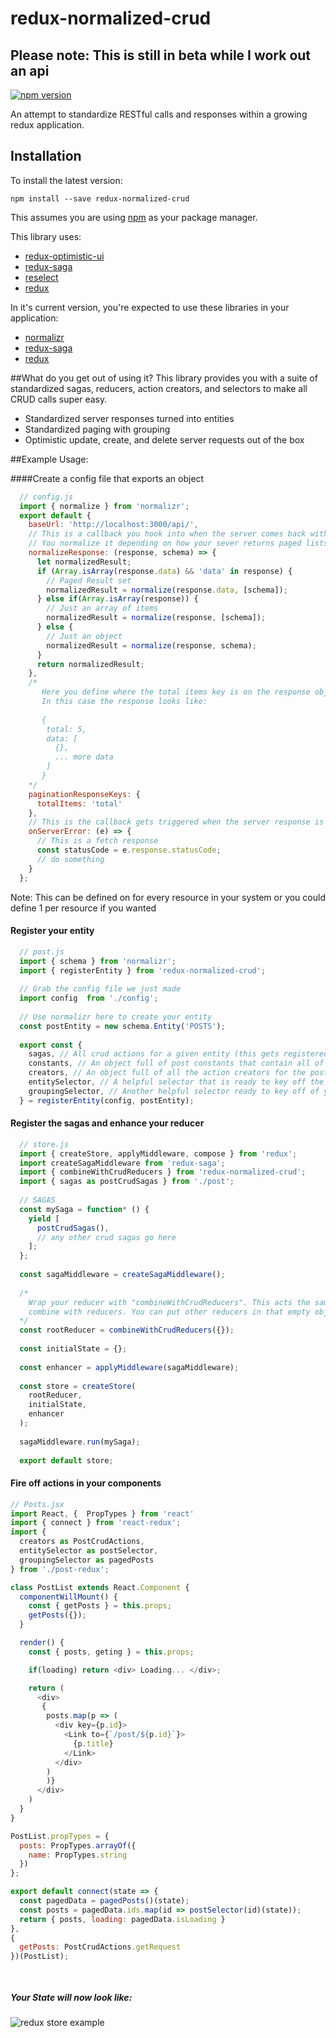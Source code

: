 # redux-normalized-crud

## Please note: This is still in beta while I work out an api

[![npm version](https://img.shields.io/npm/v/redux-normalized-crud.svg)](https://www.npmjs.com/package/redux-normalized-crud)

An attempt to standardize RESTful calls and responses within a growing redux application. 

## Installation

To install the latest version:

```
npm install --save redux-normalized-crud
```

This assumes you are using [npm](https://www.npmjs.com/) as your package manager.  

This library uses: 
* [redux-optimistic-ui](https://github.com/mattkrick/redux-optimistic-ui)
* [redux-saga](https://github.com/redux-saga/redux-saga)
* [reselect](https://github.com/reactjs/reselect)
* [redux](https://github.com/reactjs/redux)

In it's current version, you're expected to use these libraries in your application:
* [normalizr](https://github.com/paularmstrong/normalizr)
* [redux-saga](https://github.com/redux-saga/redux-saga)
* [redux](https://github.com/reactjs/redux)


##What do you get out of using it?
This library provides you with a suite of standardized sagas, reducers, action creators, and selectors to make all CRUD calls super easy.
* Standardized server responses turned into entities
* Standardized paging with grouping
* Optimistic update, create, and delete server requests out of the box

##Example Usage:

####Create a config file that exports an object

~~~~javascript
  // config.js
  import { normalize } from 'normalizr';
  export default {
    baseUrl: 'http://localhost:3000/api/',
    // This is a callback you hook into when the server comes back with an OK (Status 200) response
    // You normalize it depending on how your sever returns paged lists, or resources
    normalizeResponse: (response, schema) => {
      let normalizedResult;
      if (Array.isArray(response.data) && 'data' in response) {
        // Paged Result set
        normalizedResult = normalize(response.data, [schema]);
      } else if(Array.isArray(response)) {
        // Just an array of items
        normalizedResult = normalize(response, [schema]);
      } else {
        // Just an object
        normalizedResult = normalize(response, schema);
      }
      return normalizedResult;
    },
    /*
       Here you define where the total items key is on the response object
       In this case the response looks like:
       
       {
        total: 5,
        data: [
          {},
          ... more data
        ]
       }
    */
    paginationResponseKeys: {
      totalItems: 'total'
    },
    // This is the callback gets triggered when the server response is not Ok 
    onServerError: (e) => {
      // This is a fetch response
      const statusCode = e.response.statusCode;
      // do something
    }
  };
~~~~ 
Note: This can be defined on for every resource in your system or you could define 1 per resource if you wanted

#### Register your entity
~~~javascript
  // post.js
  import { schema } from 'normalizr';
  import { registerEntity } from 'redux-normalized-crud';
  
  // Grab the config file we just made
  import config  from './config';
  
  // Use normalizr here to create your entity
  const postEntity = new schema.Entity('POSTS');
  
  export const {
    sagas, // All crud actions for a given entity (this gets registered with your redux-saga)
    constants, // An object full of post constants that contain all of the crud actions
    creators, // An object full of all the action creators for the post entity
    entitySelector, // A helpful selector that is ready to key off the post entities
    groupingSelector, // Another helpful selector ready to key off of your defined paged lists
  } = registerEntity(config, postEntity);
~~~

#### Register the sagas and enhance your reducer
~~~javascript
  // store.js
  import { createStore, applyMiddleware, compose } from 'redux';
  import createSagaMiddleware from 'redux-saga';
  import { combineWithCrudReducers } from 'redux-normalized-crud';
  import { sagas as postCrudSagas } from './post';
  
  // SAGAS
  const mySaga = function* () {
    yield [
      postCrudSagas(),
      // any other crud sagas go here
    ];
  };
  
  const sagaMiddleware = createSagaMiddleware();
  
  /*
    Wrap your reducer with "combineWithCrudReducers". This acts the same as
    combine with reducers. You can put other reducers in that empty object.
  */
  const rootReducer = combineWithCrudReducers({});
  
  const initialState = {};
  
  const enhancer = applyMiddleware(sagaMiddleware);
  
  const store = createStore(
    rootReducer,
    initialState,
    enhancer
  );
  
  sagaMiddleware.run(mySaga);
  
  export default store;
~~~

#### Fire off actions in your components

~~~javascript
// Posts.jsx
import React, {  PropTypes } from 'react'
import { connect } from 'react-redux';
import {
  creators as PostCrudActions,
  entitySelector as postSelector,
  groupingSelector as pagedPosts
} from './post-redux';

class PostList extends React.Component {
  componentWillMount() {
    const { getPosts } = this.props;
    getPosts({});
  }

  render() {
    const { posts, geting } = this.props;

    if(loading) return <div> Loading... </div>;

    return (
      <div>
       {
        posts.map(p => (
          <div key={p.id}>
            <Link to={`/post/${p.id}`}>
              {p.title}
            </Link>
          </div>
        )
        )}
      </div>
    )
  }
}

PostList.propTypes = {
  posts: PropTypes.arrayOf({
    name: PropTypes.string
  })
};

export default connect(state => {
  const pagedData = pagedPosts()(state);
  const posts = pagedData.ids.map(id => postSelector(id)(state));
  return { posts, loading: pagedData.isLoading }
}, 
{
  getPosts: PostCrudActions.getRequest
})(PostList);

  
~~~

##### Your State will now look like:

![redux store example](http://i.imgur.com/f5IbOjM.png)
